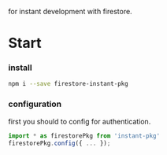 for instant development with firestore.

# Start
### install
```bash
npm i --save firestore-instant-pkg
```
### configuration
first you should to config for authentication.
```typescript
import * as firestorePkg from 'instant-pkg'
firestorePkg.config({ ... });
```